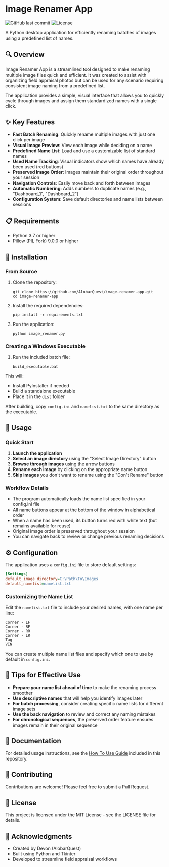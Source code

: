 # Image Renamer App

![GitHub last commit](https://img.shields.io/github/last-commit/AlobarQuest/image-renamer-app)
![License](https://img.shields.io/github/license/AlobarQuest/image-renamer-app)

A Python desktop application for efficiently renaming batches of images using a predefined list of names.

## 🔍 Overview

Image Renamer App is a streamlined tool designed to make renaming multiple image files quick and efficient. It was created to assist with organizing field appraisal photos but can be used for any scenario requiring consistent image naming from a predefined list.

The application provides a simple, visual interface that allows you to quickly cycle through images and assign them standardized names with a single click.

## ✨ Key Features

- **Fast Batch Renaming**: Quickly rename multiple images with just one click per image
- **Visual Image Preview**: View each image while deciding on a name
- **Predefined Name List**: Load and use a customizable list of standard names
- **Used Name Tracking**: Visual indicators show which names have already been used (red buttons)
- **Preserved Image Order**: Images maintain their original order throughout your session
- **Navigation Controls**: Easily move back and forth between images
- **Automatic Numbering**: Adds numbers to duplicate names (e.g., "Dashboard_1", "Dashboard_2")
- **Configuration System**: Save default directories and name lists between sessions

## 📋 Requirements

- Python 3.7 or higher
- Pillow (PIL Fork) 9.0.0 or higher

## 🚀 Installation

### From Source

1. Clone the repository:
   ```
   git clone https://github.com/AlobarQuest/image-renamer-app.git
   cd image-renamer-app
   ```

2. Install the required dependencies:
   ```
   pip install -r requirements.txt
   ```

3. Run the application:
   ```
   python image_renamer.py
   ```

### Creating a Windows Executable

1. Run the included batch file:
   ```
   build_executable.bat
   ```
   
This will:
- Install PyInstaller if needed
- Build a standalone executable
- Place it in the `dist` folder

After building, copy `config.ini` and `namelist.txt` to the same directory as the executable.

## 📖 Usage

### Quick Start

1. **Launch the application**
2. **Select an image directory** using the "Select Image Directory" button
3. **Browse through images** using the arrow buttons
4. **Rename each image** by clicking on the appropriate name button
5. **Skip images** you don't want to rename using the "Don't Rename" button

### Workflow Details

- The program automatically loads the name list specified in your config.ini file
- All name buttons appear at the bottom of the window in alphabetical order
- When a name has been used, its button turns red with white text (but remains available for reuse)
- Original image order is preserved throughout your session
- You can navigate back to review or change previous renaming decisions

## ⚙️ Configuration

The application uses a `config.ini` file to store default settings:

```ini
[Settings]
default_image_directory=C:\Path\To\Images
default_namelist=namelist.txt
```

### Customizing the Name List

Edit the `namelist.txt` file to include your desired names, with one name per line:

```
Corner - LF
Corner - RF
Corner - RR
Corner - LR
Tag
VIN
```

You can create multiple name list files and specify which one to use by default in `config.ini`.

## 🔧 Tips for Effective Use

- **Prepare your name list ahead of time** to make the renaming process smoother
- **Use descriptive names** that will help you identify images later
- **For batch processing**, consider creating specific name lists for different image sets
- **Use the back navigation** to review and correct any naming mistakes
- **For chronological sequences**, the preserved order feature ensures images remain in their original sequence

## 📝 Documentation

For detailed usage instructions, see the [How To Use Guide](HOW_TO_USE.md) included in this repository.

## 🤝 Contributing

Contributions are welcome! Please feel free to submit a Pull Request.

## 📄 License

This project is licensed under the MIT License - see the LICENSE file for details.

## 🙏 Acknowledgments

- Created by Devon (AlobarQuest)
- Built using Python and Tkinter
- Developed to streamline field appraisal workflows
